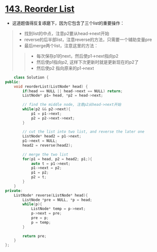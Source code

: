 # [143. Reorder List](https://leetcode.com/problems/reorder-list/#/solutions)
* 这道题值得反复琢磨下，因为它包含了三个list的重要操作：
>* 找到list的中点，注意p2要从head->next开始
>* reverse的后半部list，注意reverse的方法，只需要一个辅助变量pre
>* 最后merge两个list，注意这里的方法：
>>* 每次保存p1的next，然后使p1->next指向p2
>>* 然后使p1指向p2, 这样下次更新时就是更新现在的p2了
>>* 然后使p2 指向原来的p1->next

```C++
	class Solution {
public:
    void reorderList(ListNode* head) {
        if(head == NULL || head->next == NULL) return;
        ListNode* p1= head, *p2 = head->next;
        
        // find the middle node, 注意p2从head->next开始
        while(p2 && p2->next){
            p1 = p1->next;
            p2 = p2->next->next;
        }
        
        // cut the list into two list, and reverse the later one
        ListNode* head2 = p1->next;
        p1->next = NULL;
        head2 = reverse(head2);
        
        // merge the two list
        for(p1 = head, p2 = head2; p1;){
            auto t = p1->next;
            p1->next = p2;
            p1 = p2;
            p2 = t;
        }
    }
private:
    ListNode* reverse(ListNode* head){
        ListNode *pre = NULL, *p = head;
        while(p){
            ListNode* temp = p->next;
            p->next = pre;
            pre = p;
            p = temp;
        }
        
        return pre;
    }
};
```
